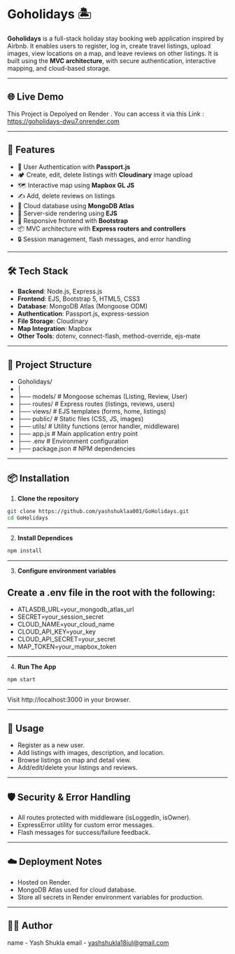 # Goholidays 🏝️

**Goholidays** is a full-stack holiday stay booking web application inspired by Airbnb. It enables users to register, log in, create travel listings, upload images, view locations on a map, and leave reviews on other listings. It is built using the **MVC architecture**, with secure authentication, interactive mapping, and cloud-based storage.

---

## 🌐 Live Demo
This Project is Depolyed on Render .
You can access it via this Link : https://goholidays-dwu7.onrender.com

---

## 📌 Features

- 🔐 User Authentication with **Passport.js**
- 🏕️ Create, edit, delete listings with **Cloudinary** image upload
- 🗺️ Interactive map using **Mapbox GL JS**
- ✍️ Add, delete reviews on listings
- 🧭 Cloud database using **MongoDB Atlas**
- 📄 Server-side rendering using **EJS**
- 🎨 Responsive frontend with **Bootstrap**
- 📦 MVC architecture with **Express routers and controllers**
- 🔒 Session management, flash messages, and error handling

---

## 🛠️ Tech Stack

- **Backend**: Node.js, Express.js
- **Frontend**: EJS, Bootstrap 5, HTML5, CSS3
- **Database**: MongoDB Atlas (Mongoose ODM)
- **Authentication**: Passport.js, express-session
- **File Storage**: Cloudinary
- **Map Integration**: Mapbox
- **Other Tools**: dotenv, connect-flash, method-override, ejs-mate

---

## 🧱 Project Structure

- Goholidays/
- │
- ├── models/ # Mongoose schemas (Listing, Review, User)
- ├── routes/ # Express routes (listings, reviews, users)
- ├── views/ # EJS templates (forms, home, listings)
- ├── public/ # Static files (CSS, JS, images)
- ├── utils/ # Utility functions (error handler, middleware)
- ├── app.js # Main application entry point
- ├── .env # Environment configuration
- ├── package.json # NPM dependencies

---

## 📦 Installation

1. **Clone the repository**
```bash
git clone https://github.com/yashshuklaa001/GoHolidays.git
cd GoHolidays
```
---

2. **Install Dependices**
```bash
npm install
```
---

3. **Configure environment variables**

## Create a .env file in the root with the following:

- ATLASDB_URL=your_mongodb_atlas_url
- SECRET=your_session_secret
- CLOUD_NAME=your_cloud_name
- CLOUD_API_KEY=your_key
- CLOUD_API_SECRET=your_secret
- MAP_TOKEN=your_mapbox_token

---

4. **Run The App**
```bash
npm start
```
---

Visit http://localhost:3000 in your browser.

---

## 🧪 Usage
- Register as a new user.
- Add listings with images, description, and location.
- Browse listings on map and detail view.
- Add/edit/delete your listings and reviews.

---

## 🛡️ Security & Error Handling
- All routes protected with middleware (isLoggedIn, isOwner).
- ExpressError utility for custom error messages.
- Flash messages for success/failure feedback.

---

 ## ☁️ Deployment Notes
- Hosted on Render.
- MongoDB Atlas used for cloud database.
- Store all secrets in Render environment variables for production.

---

## 👨‍💻 Author
name - Yash Shukla
email - yashshukla18jul@gmail.com
